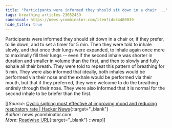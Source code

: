 ```yaml
---
title: "Participants were informed they should sit down in a chair ..."
tags: breathing articles-23652459
canonical: https://news.ycombinator.com/item?id=34480039
hide_title: true
---
```


Participants were informed they should sit down in a chair or, if they prefer, to lie down, and to set a timer for 5 min. Then they were told to inhale slowly, and that once their lungs were expanded, to inhale again once more to maximally fill their lungs -- even if the second inhale was shorter in duration and smaller in volume than the first, and then to slowly and fully exhale all their breath. They were told to repeat this pattern of breathing for 5 min. They were also informed that ideally, both inhales would be performed via their nose and the exhale would be performed via their mouth, but that if they preferred, they were welcome to do the breathing entirely through their nose. They were also informed that it is normal for the second inhale to be briefer than the first.


[[_Source_: [Cyclic sighing most effective at improving mood and reducing respiratory rate | Hacker News](https://news.ycombinator.com/item?id=34480039){:target="_blank"}<br>
_Author_: news.ycombinator.com<br>
_More_: [Readwise URL](https://readwise.io/open/463066920){:target="_blank"}
::wrap]]